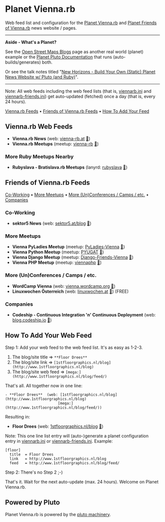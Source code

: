 # Planet Vienna.rb

Web feed list and configuration for the [Planet Vienna.rb](http://viennarb.herokuapp.com)
and [Planet Friends of Vienna.rb](http://viennarb.herokuapp.com/viennarbfriends) news website / pages.


---

**Aside - What's a Planet?**

See the [Open Street Maps Blogs](https://blogs.openstreetmap.org) page
as another real world (planet) example
or the [Planet Pluto Documentation](http://feedreader.github.io) that runs (auto-builds/generates) both. 

Or see the talk notes titled "[New Horizons - Build Your Own (Static) Planet News Website w/ Pluto (and Ruby)](https://github.com/geraldb/talks/blob/master/planet.md)".

---



Note: All web feeds including the web feed lists (that is, [viennarb.ini](viennarb.ini) and [viennarb-friends.ini](viennarb-friends.ini))
get auto-updated (fetched) once a day (that is, every 24 hours).


[Vienna.rb Feeds](#viennarb-feeds) •
[Friends of Vienna.rb Feeds](#friends-of-viennarb-feeds) •
[How To Add Your Feed](#how-to-add-your-feed)


## Vienna.rb Web Feeds

- **Vienna.rb News** (web: [vienna-rb.at](http://vienna-rb.at) [:mega:](http://vienna-rb.at/atom.xml))
- **Vienna.rb Meetups** (meetup: [vienna-rb](http://www.meetup.com/vienna-rb) [:mega:](http://www.meetup.com/vienna-rb/events/rss/vienna.rb/))

<!--
  # [viennarbmeetuprsvps]
  #  title = Vienna.rb Meetups RSVPs
  #  link  = http://www.meetup.com/vienna-rb
  #  feed  = http://www.meetup.com/vienna-rb/rsvps/rss/vienna.rb/ 
 -->


### More Ruby Meetups Nearby 

<!--
  #  - www.rubyslava.sk  - no public news blog (no feed)
  #  twitter ->  twitter.com/rubyslava
 -->

- **Rubyslava  - Bratislava.rb Meetups** (lanyrd: [rubyslava](http://lanyrd.com/series/rubyslava) [:mega:](http://lanyrd.com/series/rubyslava/feed/))



## Friends of Vienna.rb Feeds

[Co-Working](#co-working)  • 
[More Meetups](#more-meetups)  • 
[More (Un)Conferences / Camps / etc.](#more-unconferences--camps--etc)  • 
[Companies](#companies)


### Co-Working

- **sektor5 News** (web: [sektor5.at/blog](http://www.sektor5.at/blog/) [:mega:](http://www.sektor5.at/blog/feed/))


### More Meetups

- **Vienna PyLadies Meetup** (meetup: [PyLadies-Vienna](http://www.meetup.com/PyLadies-Vienna) [:mega:](http://www.meetup.com/PyLadies-Vienna/events/rss/PyLadies-Vienna/))
- **Vienna Python Meetup** (meetup: [PYUGAT](http://www.meetup.com/PYUGAT) [:mega:](http://www.meetup.com/PYUGAT/events/rss/PYUGAT/))
- **Vienna Django Meetup** (meetup: [Django-Friends-Vienna](http://www.meetup.com/Django-Friends-Vienna) [:mega:](
http://www.meetup.com/Django-Friends-Vienna/events/rss/Django-Friends-Vienna/))
- **Vienna PHP Meetup** (meetup: [viennaphp](http://www.meetup.com/viennaphp) [:mega:](http://www.meetup.com/viennaphp/events/rss/viennaphp/))


### More (Un)Conferences / Camps / etc.

- **WordCamp Vienna** (web: [vienna.wordcamp.org](http://2015.vienna.wordcamp.org) [:mega:](http://2015.vienna.wordcamp.org/feed/))
- **Linuxwochen Österreich** (web: [linuxwochen.at](http://linuxwochen.at) [:mega:](http://www.linuxwochen.at/atom/)) (FREE)


### Companies

- **Codeship - Continuous Integration 'n' Continuous Deployment** (web: [blog.codeship.io](http://blog.codeship.io) [:mega:](http://blog.codeship.io/feed))


<!--
   "old" feed ids - add/keep - why? why not??

_#viennarb_
_#viennarbmeetup_
 _#rubyslavaevents_
 
 _#sektor5_
 
 _#pyladiesvienna_
 _#pyugat_
 _#djangofriendsvienna_
 _#viennaphp_
 _#viennawordpresscamp_
 _#linuxwochenat_
 _#codeship_
-->


## How To Add Your Web Feed

Step 1: Add your web feed to the web feed list. It's as easy as 1-2-3. 

1. The blog/site title    =>  `**Floor Drees**`
2. The blog/site link     =>  `[1stfloorgraphics.nl/blog](http://www.1stfloorgraphics.nl/blog)`
3. The blog/site web feed =>  `[mega:](http://www.1stfloorgraphics.nl/blog/feed/)`

That's all. All together now in one line:

~~~
- **Floor Drees**  (web: [1stfloorgraphics.nl/blog](http://www.1stfloorgraphics.nl/blog)
                        [mega:](http://www.1stfloorgraphics.nl/blog/feed/))
~~~

Resulting in:

- **Floor Drees**  (web: [1stfloorgraphics.nl/blog](http://www.1stfloorgraphics.nl/blog)
                        [:mega:](http://www.1stfloorgraphics.nl/blog/feed/))


Note: This one line list entry will (auto-)generate a planet configuration entry in [viennarb.ini](viennarb.ini) or [viennarb-friends.ini](viennarb-friends.ini). Example:

~~~
[floor]
  title  = Floor Drees
  link   = http://www.1stfloorgraphics.nl/blog
  feed   = http://www.1stfloorgraphics.nl/blog/feed/
~~~

Step 2: There's no Step 2 ;-)

That's it. Wait for the next auto-update (max. 24 hours). Welcome on Planet Vienna.rb.


## Powered by Pluto

Planet Vienna.rb is powered by the [pluto machinery](https://github.com/feedreader).
